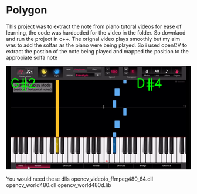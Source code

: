 # Polygon
This project was to extract the note from piano tutoral videos for ease of learning, the code was hardcoded for the video in the folder.
So downlaod and run the project in c++. The orignal video plays smoothly but my aim was to add the solfas as the piano were being played.
So i used openCV to extract the postion of the note being played and mapped the position to the appropiate solfa note

<img src="playing.gif"/>

You would need these dlls 
opencv_videoio_ffmpeg480_64.dll
opencv_world480.dll
opencv_world480d.lib
